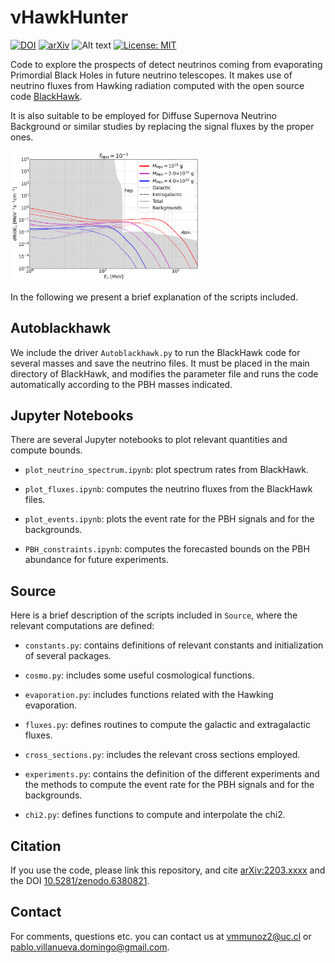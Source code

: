 # νHawkHunter
[![DOI](https://www.zenodo.org/badge/364986991.svg)](https://www.zenodo.org/badge/latestdoi/364986991)
[![arXiv](https://img.shields.io/badge/arXiv-2203.XXXX-B31B1B.svg)](http://arxiv.org/abs/2203.XXXX)
![Alt text](https://img.shields.io/pypi/pyversions/python-binance.svg)
[![License: MIT](https://img.shields.io/badge/License-MIT-yellow.svg)](https://opensource.org/licenses/MIT)

Code to explore the prospects of detect neutrinos coming from evaporating Primordial Black Holes in future neutrino telescopes. It makes use of neutrino fluxes from Hawking radiation computed with the open source code [BlackHawk](https://blackhawk.hepforge.org/).

It is also suitable to be employed for Diffuse Supernova Neutrino Background or similar studies by replacing the signal fluxes by the proper ones.

<img src="figures/fluxes_DM.png" width="60%">

In the following we present a brief explanation of the scripts included.

## Autoblackhawk

We include the driver `Autoblackhawk.py` to run the BlackHawk code for several masses and save the neutrino files. It must be placed in the main directory of BlackHawk, and modifies the parameter file and runs the code automatically according to the PBH masses indicated.


## Jupyter Notebooks

There are several Jupyter notebooks to plot relevant quantities and compute bounds.

- `plot_neutrino_spectrum.ipynb`: plot spectrum rates from BlackHawk.

- `plot_fluxes.ipynb`: computes the neutrino fluxes from the BlackHawk files.

- `plot_events.ipynb`: plots the event rate for the PBH signals and for the backgrounds.

- `PBH_constraints.ipynb`: computes the forecasted bounds on the PBH abundance for future experiments.


## Source

Here is a brief description of the scripts included in `Source`, where the relevant computations are defined:

- `constants.py`: contains definitions of relevant constants and initialization of several packages.

- `cosmo.py`: includes some useful cosmological functions.

- `evaporation.py`: includes functions related with the Hawking evaporation.

- `fluxes.py`: defines routines to compute the galactic and extragalactic fluxes.

- `cross_sections.py`: includes the relevant cross sections employed.

- `experiments.py`: contains the definition of the different experiments and the methods to compute the event rate for the PBH signals and for the backgrounds.

- `chi2.py`: defines functions to compute and interpolate the chi2.


## Citation

If you use the code, please link this repository, and cite [arXiv:2203.xxxx](https://arxiv.org/abs/2203.xxxx) and the DOI [10.5281/zenodo.6380821](https://www.zenodo.org/badge/latestdoi/364986991).


## Contact

For comments, questions etc. you can contact us at <vmmunoz2@uc.cl> or <pablo.villanueva.domingo@gmail.com>.
